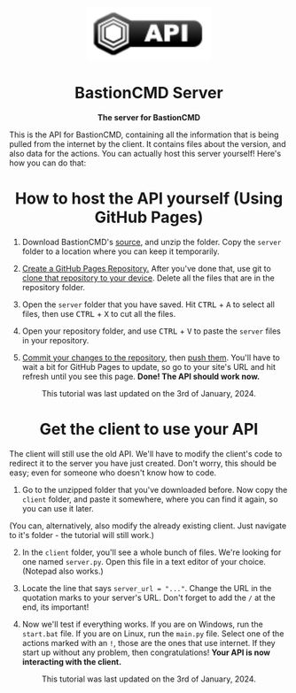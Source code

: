<p align="center"><img height="96px" width="224px" src="logo.png">
<h1 align="center">BastionCMD Server</h1>
<p align="center"><strong>The server for BastionCMD</strong></p>
This is the API for BastionCMD, containing all the information that is being pulled from the internet by the client. It contains files about the version, and also data for the actions. You can actually host this server yourself! Here's how you can do that:

<h1 align="center">How to host the API yourself (Using GitHub Pages)</h1>

1. Download BastionCMD's [source](https://www.github.com/BastionMC/BastionCMD), and unzip the folder.
Copy the `server` folder to a location where you can keep it temporarily.

2. [Create a GitHub Pages Repository.](https://docs.github.com/en/pages/quickstart#creating-your-website) After you've done that, use git to [clone that repository to your device]("https://docs.github.com/en/repositories/creating-and-managing-repositories/cloning-a-repository"). Delete all the files that are in the repository folder.

3. Open the `server` folder that you have saved. Hit <kbd>CTRL</kbd> + <kbd>A</kbd> to select all files, then use <kbd>CTRL</kbd> + <kbd>X</kbd> to cut all the files.

4. Open your repository folder, and use <kbd>CTRL</kbd> + <kbd>V</kbd> to paste the `server` files in your repository.

5. [Commit your changes to the repository](https://github.com/git-guides/git-commit), then [push them](https://github.com/git-guides/git-push). You'll have to wait a bit for GitHub Pages to update, so go to your site's URL and hit refresh until you see this page. **Done! The API should work now.**
    
<p align="center">This tutorial was last updated on the 3rd of January, 2024.</p>

<h1 align="center">Get the client to use your API</h1>

The client will still use the old API. We'll have to modify the client's code to redirect it to the server you have just created. Don't worry, this should be easy; even for someone who doesn't know how to code.

1. Go to the unzipped folder that you've downloaded before. Now copy the `client` folder, and paste it somewhere, where you can find it again, so you can use it later.

(You can, alternatively, also modify the already existing client. Just navigate to it's folder - the tutorial will still work.)

2. In the `client` folder, you'll see a whole bunch of files. We're looking for one named `server.py`. Open this file in a text editor of your choice. (Notepad also works.)

3. Locate the line that says `server_url = "..."`. Change the URL in the quotation marks to your server's URL. Don't forget to add the `/` at the end, its important!

4. Now we'll test if everything works. If you are on Windows, run the `start.bat` file. If you are on Linux, run the `main.py` file. Select one of the actions marked with an `!`, those are the ones that use internet. If they start up without any problem, then congratulations! **Your API is now interacting with the client.**

<p align="center">This tutorial was last updated on the 3rd of January, 2024.</p>